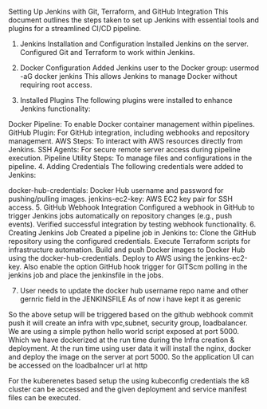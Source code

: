 Setting Up Jenkins with Git, Terraform, and GitHub Integration
This document outlines the steps taken to set up Jenkins with essential tools and plugins for a streamlined CI/CD pipeline.

1. Jenkins Installation and Configuration
Installed Jenkins on the server.
Configured Git and Terraform to work within Jenkins.
2. Docker Configuration
Added Jenkins user to the Docker group:
usermod -aG docker jenkins
This allows Jenkins to manage Docker without requiring root access.

3. Installed Plugins
The following plugins were installed to enhance Jenkins functionality:

Docker Pipeline: To enable Docker container management within pipelines.
GitHub Plugin: For GitHub integration, including webhooks and repository management.
AWS Steps: To interact with AWS resources directly from Jenkins.
SSH Agents: For secure remote server access during pipeline execution.
Pipeline Utility Steps: To manage files and configurations in the pipeline.
4. Adding Credentials
The following credentials were added to Jenkins:

docker-hub-credentials: Docker Hub username and password for pushing/pulling images.
jenkins-ec2-key: AWS EC2 key pair for SSH access.
5. GitHub Webhook Integration
Configured a webhook in GitHub to trigger Jenkins jobs automatically on repository changes (e.g., push events).
Verified successful integration by testing webhook functionality.
6. Creating Jenkins Job
Created a pipeline job in Jenkins to:
Clone the GitHub repository using the configured credentials.
Execute Terraform scripts for infrastructure automation.
Build and push Docker images to Docker Hub using the docker-hub-credentials.
Deploy to AWS using the jenkins-ec2-key.
Also enable the option GitHub hook trigger for GITScm polling in the jenkins job and place the jenkinsfile in the jobs.

7. User needs to update the docker hub username repo name and other gernric field in the JENKINSFILE As of now i have kept it as gerenic

So the above setup will be triggered based on the github webhook commit push it will create an infra with vpc,subnet, security group, loadbalancer.
We are using a simple python hello world script exposed at port 5000. Which we have dockerized at the run time during the Infra creation & deployment.
At the run time using user data it will install the nginx, docker and deploy the image on the server at port 5000. So the application UI can be accessed on the loadbalncer url at http

For the kuberenetes based setup the using kubeconfig credentials the k8 cluster can be accessed and the given deployment and service manifest files can be executed.
